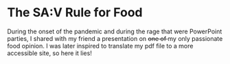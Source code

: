 # The SA:V Rule for Food

During the onset of the pandemic and during the rage that were PowerPoint parties, I shared with my friend a presentation on <strike>one of </strike> my only passionate food opinion. I was later inspired to translate my pdf file to a more accessible site, so here it lies!
